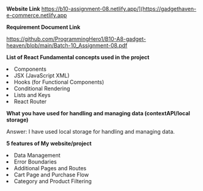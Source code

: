 **Website Link**
https://b10-assignment-08.netlify.app/](https://gadgethaven-e-commerce.netlify.app



**Requirement Document Link**

https://github.com/ProgrammingHero1/B10-A8-gadget-heaven/blob/main/Batch-10_Assignment-08.pdf



**List of React Fundamental concepts used in the project**

<li>Components</li>
<li>JSX (JavaScript XML)</li>
<li>Hooks (for Functional Components)</li>
<li>Conditional Rendering</li>
<li>Lists and Keys</li>
<li>React Router</li>


**What you have used for handling and managing data (contextAPI/local storage)**

Answer: I have used local storage for handling and managing data.


**5 features of My website/project**

<li>Data Management</li>
<li>Error Boundaries</li>
<li>Additional Pages and Routes</li>
<li>Cart Page and Purchase Flow</li>
<li>Category and Product Filtering</li>
